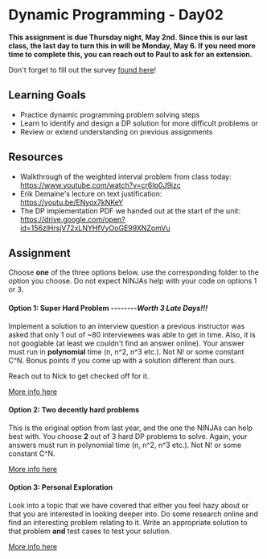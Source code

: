 # Dynamic Programming - Day02

**This assignment is due Thursday night, May 2nd. Since this is our last class, the last day to turn this in will be Monday, May 6. If you need more time to complete this, you can reach out to Paul to ask for an extension.**

Don't forget to fill out the survey [found here](https://forms.gle/8gTNsuQiYvsYkJmf6)!

## Learning Goals
- Practice dynamic programming problem solving steps
- Learn to identify and design a DP solution for more difficult problems
or
- Review or extend understanding on previous assignments

## Resources

- Walkthrough of the weighted interval problem from class today: https://www.youtube.com/watch?v=cr6Ip0J9izc
- Erik Demaine's lecture on text justification: https://youtu.be/ENyox7kNKeY
- The DP implementation PDF we handed out at the start of the unit: https://drive.google.com/open?id=156zlHrsjV72xLNYHfVyOoGE99XNZomVu

## Assignment
Choose **one** of the three options below. use the corresponding folder to the option you choose. Do not expect NINJAs help with your code on options 1 or 3.

#### Option 1: Super Hard Problem --------*Worth 3 Late Days!!!*
Implement a solution to an interview question a previous instructor was asked that only 1 out of ~80 interviewees was able to get in time. Also, it is not googlable (at least we couldn't find an answer online). Your answer must run in **polynomial** time (n, n^2, n^3 etc.). Not N! or some constant C^N. Bonus points if you come up with a solution different than ours.

Reach out to Nick to get checked off for it.

[More info here](./option1/option1.md)

#### Option 2: Two decently hard problems
This is the original option from last year, and the one the NINJAs can help best with. You choose **2** out of 3 hard DP problems to solve. Again, your answers must run in polynomial time (n, n^2, n^3 etc.). Not N! or some constant C^N.

[More info here](./option2/option2.md)

#### Option 3: Personal Exploration
Look into a topic that we have covered that either you feel hazy about or that you  are interested in looking deeper into. Do some research online and find an interesting problem relating to it. Write an appropriate solution to that problem **and** test cases to test your solution.

[More info here](./option3/option3.md)

